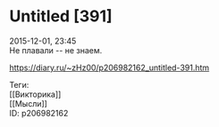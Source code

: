 Untitled [391]
===============

   
 2015-12-01, 23:45   
  Не плавали -- не знаем.   
    
 <https://diary.ru/~zHz00/p206982162_untitled-391.htm>   
   
 Теги:   
 [[Викторика]]   
 [[Мысли]]   
 ID: p206982162